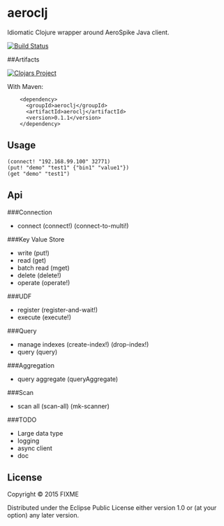 # aeroclj

Idiomatic Clojure wrapper around AeroSpike Java client.


[![Build Status](https://travis-ci.org/lorthos/aeroclj.png)](https://travis-ci.org/lorthos/aeroclj.png)

##Artifacts

[![Clojars Project](http://clojars.org/aeroclj/latest-version.svg)](http://clojars.org/aeroclj)

With Maven:

        <dependency>
          <groupId>aeroclj</groupId>
          <artifactId>aeroclj</artifactId>
          <version>0.1.1</version>
        </dependency>


## Usage

    (connect! "192.168.99.100" 32771)
    (put! "demo" "test1" {"bin1" "value1"})
    (get "demo" "test1")


## Api

###Connection
* connect (connect!) (connect-to-multi!)

###Key Value Store
* write (put!)
* read (get)
* batch read (mget)
* delete (delete!)
* operate (operate!)

###UDF
* register (register-and-wait!)
* execute (execute!)

###Query
* manage indexes (create-index!) (drop-index!)
* query (query)

###Aggregation
* query aggregate (queryAggregate)

###Scan
* scan all (scan-all) (mk-scanner)


###TODO
* Large data type
* logging
* async client
* doc


## License
Copyright © 2015 FIXME

Distributed under the Eclipse Public License either version 1.0 or (at
your option) any later version.
